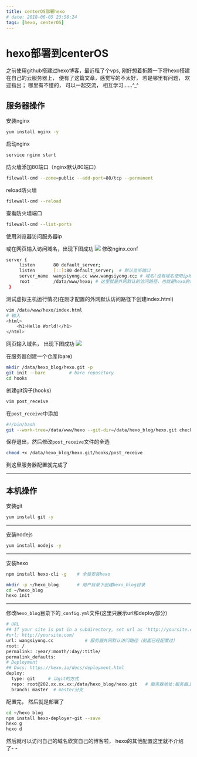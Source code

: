 ```yaml
---
title: centerOS部署hexo
# date: 2018-06-05 23:56:24
tags: [hexo, centerOS]
---
```



# hexo部署到centerOS
之前使用github搭建过hexo博客，最近租了个vps, 刚好想着折腾一下将hexo搭建在自己的云服务器上， 便有了这篇文章，感觉写的不太好， 若是哪里有问题， 欢迎指出； 哪里有不懂的， 可以一起交流， 相互学习……^_^

## 服务器操作
安装nginx
```bash
yum install nginx -y
```
启动nginx
```bash
service nginx start
```
防火墙添加80端口（nginx默认80端口）
```bash
filewall-cmd --zone=public --add-port=80/tcp --permanent
```
<!--more-->
reload防火墙
```bash
filewall-cmd --reload
```
查看防火墙端口
```bash
filewall-cmd --list-ports
```
使用浏览器访问服务器ip

或在网页输入访问域名，出现下图成功
![](http://p8c9hbb6s.bkt.clouddn.com/nginx%E9%BB%98%E8%AE%A4.png)
修改nginx.conf
```bash
server {
     listen       80 default_server;
     listen       [::]:80 default_server;  # 默认监听端口
     server_name  wangsiyong.cc www.wangsiyong.cc; # 域名(没有域名使用ip地址)
     root         /data/www/hexo; # 这里就是外网默认的访问路径，也就是hexo的根目录。
 }
```

测试虚拟主机运行情况(在刚才配置的外网默认访问路径下创建index.html)
```bash
vim /data/www/hexo/index.html
# 输入
<html>
	<h1>Hello World!</h1>
</html>
```
网页输入域名， 出现下图成功
![](http://p8c9hbb6s.bkt.clouddn.com/nginx%E6%9C%8D%E5%8A%A1%E6%B5%8B%E8%AF%95.png)

在服务器创建一个仓库(bare)
```bash
mkdir /data/hexo_blog/hexo.git -p
git init --bare         # bare repository
cd hooks
```
创建git钩子(hooks)
```bash
vim post_receive
```
在`post_receive`中添加
```bash
#!/bin/bash
git --work-tree=/data/www/hexo --git-dir=/data/hexo_blog/hexo.git checkout -f    # 第一个路径是nginx.conf中配置的外网默认访问路径（可以往上看）， 第二个路径是git仓库所在的路径（也就是前一步创建的仓库）
```
保存退出，然后修改`post_receive`文件的全选
```bash
chmod +x /data/hexo_blog/hexo.git/hooks/post_receive
```
到这里服务器配置就完成了
***

## 本机操作
安装git
```bash
yum install git -y
```

***
安装nodejs
```bash
yum install nodejs -y
```
***
安装hexo
```bash
npm install hexo-cli -g    # 全局安装hexo
```

```bash
mkdir -p ~/hexo_blog       # 用户目录下创建hexo_blog目录
cd ~/hexo_blog
hexo init
```
***

修改`hexo_blog`目录下的`_config.yml`文件(这里只展示url和deploy部分)
```bash
# URL
## If your site is put in a subdirectory, set url as 'http://yoursite.com/child' and root as '/child/'
#url: http://yoursite.com/
url: wangsiyong.cc            # 服务器外网默认访问路径（前面已经配置过）
root: /
permalink: :year/:month/:day/:title/
permalink_defaults:
# Deployment
## Docs: https://hexo.io/docs/deployment.html
deploy:
  type: git     # 以git的方式
  repo: root@202.xx.xx.xx:/data/hexo_blog/hexo.git   # 服务器地址:服务器上的git仓库
  branch: master  # master分支
```
配置完， 然后就是部署了
```bash
cd ~/hexo_blog
npm install hexo-deployer-git --save
hexo g
hexo d
```
然后就可以访问自己的域名欣赏自己的博客啦， hexo的其他配置这里就不介绍了- -
